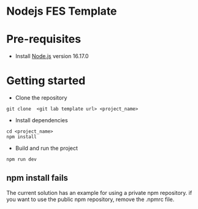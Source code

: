# Nodejs FES Template

# Pre-requisites
- Install [Node.js](https://nodejs.org/en/) version 16.17.0


# Getting started
- Clone the repository
```
git clone  <git lab template url> <project_name>
```
- Install dependencies
```
cd <project_name>
npm install
```
- Build and run the project
```
npm run dev
```


## npm install fails
The current solution has an example for using a private npm repository. if you want to use the public npm repository, remove the .npmrc file.


